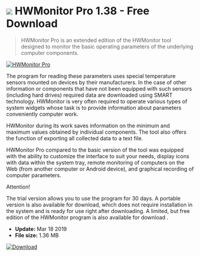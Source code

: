 # ![](https://cdn.softexe.net/static/icon/6/hwmonitor-pro-8906.png) HWMonitor Pro 1.38 - Free Download

> HWMonitor Pro is an extended edition of the HWMonitor tool designed to monitor the basic operating parameters of the underlying computer components.

[![HWMonitor Pro](https://gallery.dpcdn.pl/imgc/Tools/81026/g_-_420x350_1.5_-_xe492266e-cfb4-42bd-9df1-6f65607b1e04.png)](https://softexe.net/win/system/diagnostics-tests/hwmonitor-pro:haRf.html)

The program for reading these parameters uses special temperature sensors mounted on devices by their manufacturers. In the case of other information or components that have not been equipped with such sensors (including hard drives) required data are downloaded using SMART technology. HWMonitor is very often required to operate various types of system widgets whose task is to provide information about parameters conveniently computer work.
 
 HWMonitor during its work saves information on the minimum and maximum values ​​obtained by individual components. The tool also offers the function of exporting all collected data to a text file.
 
 HWMonitor Pro compared to the basic version of the tool was equipped with the ability to customize the interface to suit your needs, display icons with data within the system tray, remote monitoring of computers on the Web (from another computer or Android device), and graphical recording of computer parameters.
 
 Attention!
 
 
 The trial version allows you to use the program for 30 days.
 A portable version is also available for download, which does not require installation in the system and is ready for use right after downloading.
 A limited, but free edition of the HWMonitor program is also available for download .


- **Update:** Mar 18 2019
- **File size:** 1.36 MB

[![Download](https://cdn.softexe.net/static/img/download.png)](https://softexe.net/win/system/diagnostics-tests/hwmonitor-pro:haRf.html)

